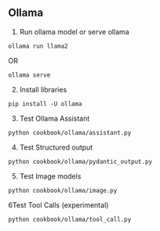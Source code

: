 ## Ollama

1. Run ollama model or serve ollama

```shell
ollama run llama2
```

OR

```shell
ollama serve
```

2. Install libraries

```shell
pip install -U ollama
```

3. Test Ollama Assistant

```shell
python cookbook/ollama/assistant.py
```

4. Test Structured output

```shell
python cookbook/ollama/pydantic_output.py
```

5. Test Image models

```shell
python cookbook/ollama/image.py
```

6Test Tool Calls (experimental)

```shell
python cookbook/ollama/tool_call.py
```
